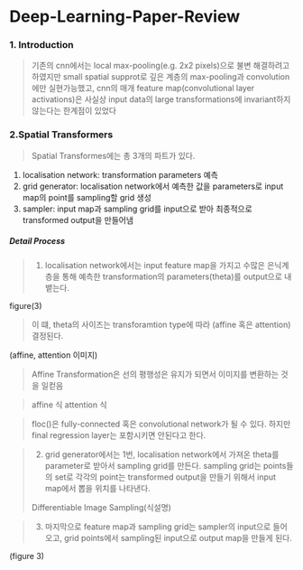 # Deep-Learning-Paper-Review

### 1. Introduction
> 기존의 cnn에서는 local max-pooling(e.g. 2x2 pixels)으로 불변 해결하려고 하였지만 small spatial supprot로
> 깊은 계층의 max-pooling과 convolution에만 실현가능했고, cnn의 매개 feature map(convolutional layer activations)은 사실상
> input data의 large transformations에 invariant하지 않는다는 한계점이 있었다

### 2.Spatial Transformers

> Spatial Transformes에는 총 3개의 파트가 있다.
1. localisation network: transformation parameters 예측
2. grid generator: localisation network에서 예측한 값을 parameters로 input map의 point를 sampling할 grid 생성
3. sampler: input map과 sampling grid를 input으로 받아 최종적으로 transformed output을 만들어냄


##### Detail Process
> 1. localisation network에서는 input feature map을 가지고 수많은 은닉계층을 통해 예측한 transformation의 parameters(theta)를 output으로 내뱉는다.

figure(3)

> 이 떄, theta의 사이즈는 transforamtion type에 따라 (affine 혹은 attention) 결정된다.

(affine, attention 이미지)

> Affine Transformation은 선의 평행성은 유지가 되면서 이미지를 변환하는 것을 일컫음

> affine 식
> attention 식

> floc()은 fully-connected 혹은 convolutional network가 될 수 있다. 하지만 final regression layer는 포함시키면 안된다고 한다.




> 2. grid generator에서는 1번, localisation network에서 가져온 theta를 parameter로 받아서 sampling grid를 만든다. 
> sampling grid는 points들의 set로 각각의 point는 transformed output을 만들기 위해서 input map에서 뽑을 위치를 나타낸다. 
>
> Differentiable Image Sampling(식설명)



> 3. 마지막으로 feature map과 sampling grid는 sampler의 input으로 들어오고, grid points에서 sampling된 input으로 output map을 만들게 된다.

(figure 3)


